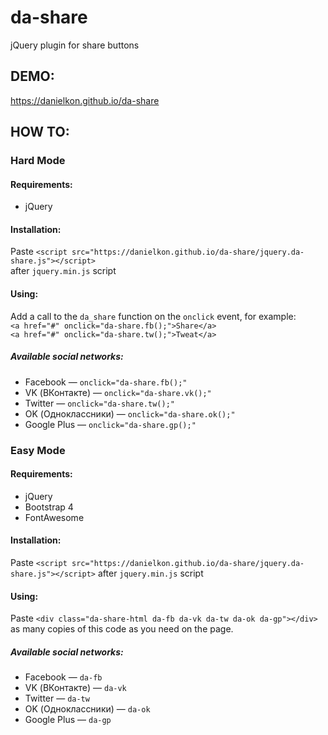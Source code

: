 # da-share
jQuery plugin for share buttons

## DEMO:
https://danielkon.github.io/da-share

## HOW TO:
### Hard Mode

#### Requirements:
* jQuery

#### Installation:
Paste `<script src="https://danielkon.github.io/da-share/jquery.da-share.js"></script>`<br>
after `jquery.min.js` script 

#### Using:
Add a call to the `da_share` function on the `onclick` event, for example: <br>
`<a href="#" onclick="da-share.fb();">Share</a>`<br>
`<a href="#" onclick="da-share.tw();">Tweat</a>`<br>

##### Available social networks:
* Facebook — `onclick="da-share.fb();"`
* VK (ВКонтакте) — `onclick="da-share.vk();"`
* Twitter — `onclick="da-share.tw();"`
* OK (Одноклассники) — `onclick="da-share.ok();"`
* Google Plus — `onclick="da-share.gp();"`


### Easy Mode

#### Requirements:
* jQuery
* Bootstrap 4
* FontAwesome

#### Installation:
Paste `<script src="https://danielkon.github.io/da-share/jquery.da-share.js"></script>` after `jquery.min.js` script 

#### Using:
Paste `<div class="da-share-html da-fb da-vk da-tw da-ok da-gp"></div>` as many copies of this code as you need on the page.

##### Available social networks:
* Facebook — `da-fb`
* VK (ВКонтакте) — `da-vk`
* Twitter — `da-tw`
* OK (Одноклассники) — `da-ok`
* Google Plus — `da-gp`
